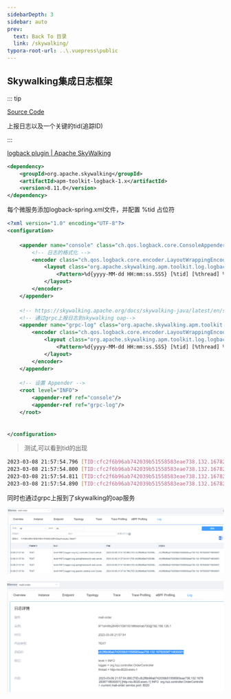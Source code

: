 ```yaml
---
sidebarDepth: 3
sidebar: auto
prev:
  text: Back To 目录
  link: /skywalking/
typora-root-url: ..\.vuepress\public
---
```




## Skywalking集成日志框架

::: tip

[Source Code](https://github.com/Q10Viking/springcloudalibaba/tree/main/skywalking/02-skywalking-log)

上报日志以及一个关键的tid(追踪ID)

:::

[logback plugin | Apache SkyWalking](https://skywalking.apache.org/docs/skywalking-java/next/en/setup/service-agent/java-agent/application-toolkit-logback-1.x/)

```xml
<dependency>
    <groupId>org.apache.skywalking</groupId>
    <artifactId>apm-toolkit-logback-1.x</artifactId>
    <version>8.11.0</version>
</dependency>
```

每个微服务添加logback-spring.xml文件，并配置 %tid 占位符

```xml
<?xml version="1.0" encoding="UTF-8"?>
<configuration>

    <appender name="console" class="ch.qos.logback.core.ConsoleAppender">
        <!-- 日志的格式化 -->
        <encoder class="ch.qos.logback.core.encoder.LayoutWrappingEncoder">
            <layout class="org.apache.skywalking.apm.toolkit.log.logback.v1.x.TraceIdPatternLogbackLayout">
                <Pattern>%d{yyyy-MM-dd HH:mm:ss.SSS} [%tid] [%thread] %-5level %logger{36} -%msg%n</Pattern>
            </layout>
        </encoder>
    </appender>

    <!-- https://skywalking.apache.org/docs/skywalking-java/latest/en/setup/service-agent/java-agent/application-toolkit-logback-1.x/  -->
    <!-- 通过grpc上报日志到skywalking oap-->
    <appender name="grpc-log" class="org.apache.skywalking.apm.toolkit.log.logback.v1.x.log.GRPCLogClientAppender">
        <encoder class="ch.qos.logback.core.encoder.LayoutWrappingEncoder">
            <layout class="org.apache.skywalking.apm.toolkit.log.logback.v1.x.TraceIdPatternLogbackLayout">
                <Pattern>%d{yyyy-MM-dd HH:mm:ss.SSS} [%tid] [%thread] %-5level %logger{36} -%msg%n</Pattern>
            </layout>
        </encoder>
    </appender>

    <!-- 设置 Appender -->
    <root level="INFO">
        <appender-ref ref="console"/>
        <appender-ref ref="grpc-log"/>
    </root>


</configuration>
```



> 测试,可以看到tid的出现

```sh
2023-03-08 21:57:54.796 [TID:cfc2f6b96ab742039b51558583eae738.132.16782838719830001] [http-nio-8020-exec-1] INFO  o.a.c.c.C.[Tomcat].[localhost].[/] -Initializing Spring DispatcherServlet 'dispatcherServlet'
2023-03-08 21:57:54.800 [TID:cfc2f6b96ab742039b51558583eae738.132.16782838719830001] [http-nio-8020-exec-1] INFO  o.s.web.servlet.DispatcherServlet -Initializing Servlet 'dispatcherServlet'
2023-03-08 21:57:54.811 [TID:cfc2f6b96ab742039b51558583eae738.132.16782838719830001] [http-nio-8020-exec-1] INFO  o.s.web.servlet.DispatcherServlet -Completed initialization in 11 ms
2023-03-08 21:57:54.890 [TID:cfc2f6b96ab742039b51558583eae738.132.16782838719830001] [http-nio-8020-exec-1] INFO  org.hzz.controller.OrderController -current mall-order service port: 8020

```

同时也通过grpc上报到了skywalking的oap服务

![image-20230308220342269](/images/skywalking/image-20230308220342269.png)

![image-20230308220258866](/images/skywalking/image-20230308220258866.png)